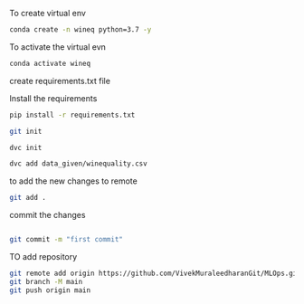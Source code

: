 To create virtual env 

```bash
conda create -n wineq python=3.7 -y
```
To activate the virtual evn
```bash
conda activate wineq
```

create requirements.txt file 

Install the requirements 
```bash
pip install -r requirements.txt
```

```bash
git init
```
```bash
dvc init
```
```bash
dvc add data_given/winequality.csv
```
to add the new changes to remote
```bash 
git add .
```
commit the changes 
```bash

git commit -m "first commit"
```
TO add repository 
```bash
git remote add origin https://github.com/VivekMuraleedharanGit/MLOps.git
git branch -M main
git push origin main
```